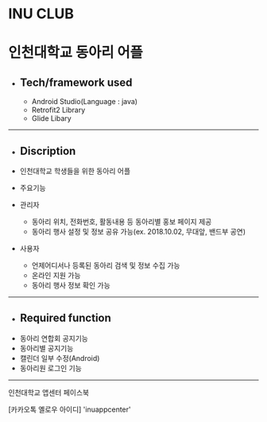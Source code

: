 # INU CLUB

# 인천대학교 동아리 어플

 * ## Tech/framework used
   - Android Studio(Language : java)
   - Retrofit2 Library
   - Glide Libary
  ------------------------------------

 * ## Discription
  - 인천대학교 학생들을 위한 동아리 어플
  
  - 주요기능
   - 관리자
     - 동아리 위치, 전화번호, 활동내용 등 동아리별 홍보 페이지 제공
     - 동아리 행사 설정 및 정보 공유 가능(ex. 2018.10.02, 무대앞, 밴드부 공연)
    
   - 사용자
     - 언제어디서나 등록된 동아리 검색 및 정보 수집 가능
     - 온라인 지원 가능
     - 동아리 행사 정보 확인 가능
    
  ------------------------------------
  
  * ## Required function 
   - 동아리 연합회 공지기능
   - 동아리별 공지기능
   - 캘린더 일부 수정(Android)
   - 동아리원 로그인 기능
  
  -------------------------------------
   인천대학교 앱센터 페이스북
   
   [카카오톡 옐로우 아이디] 'inuappcenter'
